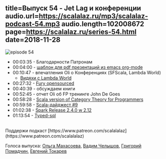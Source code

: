 title=Выпуск 54 - Jet Lag и конференции 
audio.url=https://scalalaz.ru/mp3/scalalaz-podcast-54.mp3
audio.length=102008672
page=https://scalalaz.ru/series-54.html
date=2018-11-28
----

![episode 54](https://scalalaz.ru/img/episode54.jpg)

* 00:03:35 - Благодарности Патронам
* 00:04:00 - [шаблон для pdf презентаций из emacs org-mode](https://github.com/strobe/nice-org-beamer)
* 00:10:47 - впечатления Oli о Конференциях (SFScala, Lambda World) 
    * [Видяхи с Lambda World](https://twitter.com/Lambda_World/status/1067363951833477120)
* 00:27:32 - [Fury opensourced](https://github.com/propensive/fury)
* 00:40:39 - обсуждаем книги
* 00:52:45 - отчет Oli об FP тренинге John De Goes
* 00:58:28 - [Scala version of Category Theory for Programmers](https://twitter.com/hmemcpy/status/1066460602644774914)
* 00:59:58 - [Scala-дайджест #9](https://scalanews.org/ru/2018/11/15/digest-9/)
* 01:02:38 - [Spark Release 2.4.0 w 2.12](https://spark.apache.org/releases/spark-release-2-4-0.html)
* 01:13:54 - [Typed-sql](https://github.com/Hydrospheredata/typed-sql)

<br/>
Поддержи подкаст [https://www.patreon.com/scalalalaz](https://www.patreon.com/scalalalaz)
<br/>

Голоса выпуска:
[Ольга Махасоева](https://twitter.com/oli_kitty),
[Вадим Челышов](https://github.com/dos65),
[Григорий Помадчин](https://github.com/pomadchin),
[Евгений Токарев](https://twitter.com/strobegen)
